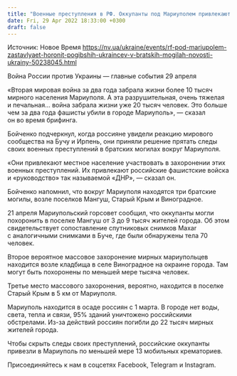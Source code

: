 ```yaml
---
title: "Военные преступления в РФ. Оккупанты под Мариуполем привлекают местных жителей к захоронению погибших украинцев в братских могилах — мэр"
date: Fri, 29 Apr 2022 18:33:00 +0300
draft: false
---
```

Источник: Новое Время https://nv.ua/ukraine/events/rf-pod-mariupolem-zastavlyaet-horonit-pogibshih-ukraincev-v-bratskih-mogilah-novosti-ukrainy-50238045.html


Война России против Украины — главные события 29 апреля

«Вторая мировая война за два года забрала жизни более 10 тысяч мирного населения Мариуполя. А эта разрушительная, очень тяжелая и печальная… война забрала жизни уже 20 тысяч человек. Это больше чем за два года фашисты убили в городе Мариуполь», — сказал он во время брифинга. 

Бойченко подчеркнул, когда россияне увидели реакцию мирового сообщества на Бучу и Ирпень, они приняли решение прятать следы своих военных преступлений в братских могилах вокруг Мариуполя. 

«Они привлекают местное население участвовать в захоронении этих военных преступлений. Их привлекают российские фашистские войска и «руководство» так называемой «ДНР», — сказал он. 

Бойченко напомнил, что вокруг Мариуполя находятся три братские могилы, возле поселков Мангуш, Старый Крым и Виноградное.

21 апреля Мариупольский горсовет сообщил, что оккупанты могли похоронить в поселке Мангуш от 3 до 9 тысяч жителей города. Об этом свидетельствует сопоставление спутниковых снимков Maxar с аналогичными снимками в Буче, где были обнаружены тела 70 человек. 

Второе вероятное массовое захоронение мирных мариупольцев находится возле кладбища в селе Виноградное на окраине города. Там могут быть похоронены по меньшей мере тысяча человек.

Третье место массового захоронения, вероятно, находится в поселке Старый Крым в 5 км от Мариуполя.

Мариуполь находится в осаде россиян с 1 марта. В городе нет воды, света, тепла и связи, 95% зданий уничтожено российскими обстрелами. Из-за действий россиян погибли до 22 тысяч мирных жителей города.

Чтобы скрыть следы своих преступлений, российские оккупанты привезли в Мариуполь по меньшей мере 13 мобильных крематориев.

Присоединяйтесь к нам в соцсетях Facebook, Telegram и Instagram.
